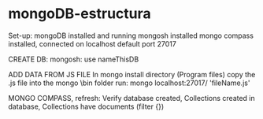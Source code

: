 # mongoDB-estructura

Set-up:
mongoDB installed and running
mongosh installed
mongo compass installed, connected on localhost default port 27017

CREATE DB:
mongosh: use nameThisDB

ADD DATA FROM JS FILE
In mongo install directory (Program files)
copy the .js file into the mongo \bin folder
run: mongo localhost:27017/<nameThisDB> 'fileName.js'
  
MONGO COMPASS, refresh:
Verify database created, 
Collections created in database,
Collections have documents (filter {})
